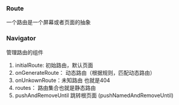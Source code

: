 ### Route
一个路由是一个屏幕或者页面的抽象
### Navigator
管理路由的组件
1. initialRoute: 初始路由，默认页面
2. onGenerateRoute： 动态路由（根据规则，匹配动态路由）
3. onUnkownRoute：未知路由 也就是404
4. routes： 路由集合也就是静态路由
5. pushAndRemoveUntil 跳转根页面 (pushNamedAndRemoveUntil)



